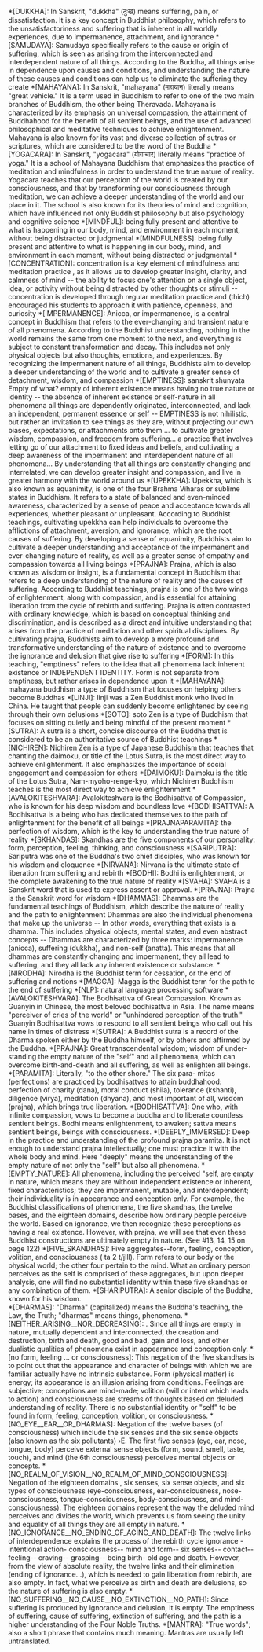 *[DUKKHA]:      In Sanskrit, "dukkha" (दुःख) means suffering, pain, or dissatisfaction. It is a key concept in Buddhist philosophy, which refers to the unsatisfactoriness and suffering that is inherent in all worldly experiences, due to impermanence, attachment, and ignorance
*[SAMUDAYA]:    Samudaya specifically refers to the cause or origin of suffering, which is seen as arising from the interconnected and interdependent nature of all things. According to the Buddha, all things arise in dependence upon causes and conditions, and understanding the nature of these causes and conditions can help us to eliminate the suffering they create
*[MAHAYANA]:        In Sanskrit, "mahayana" (महायान) literally means "great vehicle." It is a term used in Buddhism to refer to one of the two main branches of Buddhism, the other being Theravada. Mahayana is characterized by its emphasis on universal compassion, the attainment of Buddhahood for the benefit of all sentient beings, and the use of advanced philosophical and meditative techniques to achieve enlightenment. Mahayana is also known for its vast and diverse collection of sutras or scriptures, which are considered to be the word of the Buddha
*[YOGACARA]:     In Sanskrit, "yogacara" (योगाचार) literally means "practice of yoga." It is a school of Mahayana Buddhism that emphasizes the practice of meditation and mindfulness in order to understand the true nature of reality. Yogacara teaches that our perception of the world is created by our consciousness, and that by transforming our consciousness through meditation, we can achieve a deeper understanding of the world and our place in it. The school is also known for its theories of mind and cognition, which have influenced not only Buddhist philosophy but also psychology and cognitive science
*[MINDFUL]:     being fully present and attentive to what is happening in our body, mind, and environment in each moment, without being distracted or judgmental
*[MINDFULNESS]:     being fully present and attentive to what is happening in our body, mind, and environment in each moment, without being distracted or judgmental
*[CONCENTRATION]:   concentration is a key element of mindfulness and meditation practice , as it allows us to develop greater insight, clarity, and calmness of mind --  the ability to focus one's attention on a single object, idea, or activity without being distracted by other thoughts or stimuli -- concentration is developed through regular meditation practice and (thich) encouraged his students to approach it with patience, openness, and curiosity
*[IMPERMANENCE]:    Anicca, or impermanence, is a central concept in Buddhism that refers to the ever-changing and transient nature of all phenomena. According to the Buddhist understanding, nothing in the world remains the same from one moment to the next, and everything is subject to constant transformation and decay. This includes not only physical objects but also thoughts, emotions, and experiences. By recognizing the impermanent nature of all things, Buddhists aim to develop a deeper understanding of the world and to cultivate a greater sense of detachment, wisdom, and compassion
*[EMPTINESS]:   sanskrit shunyata   Empty of what?  empty of inherent existence means having no true nature or identity -- the absence of inherent existence or self-nature in all phenomena all things are dependently originated, interconnected, and lack an independent, permanent essence or self -- EMPTINESS is not nihilistic, but rather an invitation to see things as they are, without projecting our own biases, expectations, or attachments onto them ... to cultivate greater wisdom, compassion, and freedom from suffering...  a practice that involves letting go of our attachment to fixed ideas and beliefs, and cultivating a deep awareness of the impermanent and interdependent nature of all phenomena...  By understanding that all things are constantly changing and interrelated, we can develop greater insight and compassion, and live in greater harmony with the world around us
*[UPEKKHA]: Upekkha, which is also known as equanimity, is one of the four Brahma Viharas or sublime states in Buddhism. It refers to a state of balanced and even-minded awareness, characterized by a sense of peace and acceptance towards all experiences, whether pleasant or unpleasant. According to Buddhist teachings, cultivating upekkha can help individuals to overcome the afflictions of attachment, aversion, and ignorance, which are the root causes of suffering. By developing a sense of equanimity, Buddhists aim to cultivate a deeper understanding and acceptance of the impermanent and ever-changing nature of reality, as well as a greater sense of empathy and compassion towards all living beings
*[PRAJNA]: Prajna, which is also known as wisdom or insight, is a fundamental concept in Buddhism that refers to a deep understanding of the nature of reality and the causes of suffering. According to Buddhist teachings, prajna is one of the two wings of enlightenment, along with compassion, and is essential for attaining liberation from the cycle of rebirth and suffering. Prajna is often contrasted with ordinary knowledge, which is based on conceptual thinking and discrimination, and is described as a direct and intuitive understanding that arises from the practice of meditation and other spiritual disciplines. By cultivating prajna, Buddhists aim to develop a more profound and transformative understanding of the nature of existence and to overcome the ignorance and delusion that give rise to suffering
*[FORM]: In this teaching, "emptiness" refers to the idea that all phenomena lack inherent existence or INDEPENDENT IDENTITY.  Form is not separate from emptiness, but rather arises in dependence upon it
*[MAHAYANA]:    mahayana buddhism a type of Buddhism that focuses on helping others become Buddhas
*[LINJI]:    linji was a Zen Buddhist monk who lived in China. He taught that people can suddenly become enlightened by seeing through their own delusions
*[SOTO]:  soto Zen is a type of Buddhism that focuses on sitting quietly and being mindful of the present moment
*[SUTRA]:   A sutra is a short, concise discourse of the Buddha that is considered to be an authoritative source of Buddhist teachings
*[NICHIREN]:   Nichiren Zen is a type of Japanese Buddhism that teaches that chanting the daimoku, or title of the Lotus Sutra, is the most direct way to achieve enlightenment. It also emphasizes the importance of social engagement and compassion for others
*[DAIMOKU]: Daimoku is the title of the Lotus Sutra, Nam-myoho-renge-kyo, which Nichiren Buddhism teaches is the most direct way to achieve enlightenment
*[AVALOKITESHVARA]:    Avalokiteshvara is the Bodhisattva of Compassion, who is known for his deep wisdom and boundless love
*[BODHISATTVA]:   A Bodhisattva is a being who has dedicated themselves to the path of enlightenment for the benefit of all beings
*[PRAJNAPARAMITA]:  the perfection of wisdom, which is the key to understanding the true nature of reality
*[SKHANDAS]:    Skandhas are the five components of our personality: form, perception, feeling, thinking, and consciousness
*[SARIPUTRA]:     Sariputra was one of the Buddha's two chief disciples, who was known for his wisdom and eloquence
*[NIRVANA]:   Nirvana is the ultimate state of liberation from suffering and rebirth
*[BODHI]:   Bodhi is enlightenment, or the complete awakening to the true nature of reality
*[SVAHA]:    SVAHA is a Sanskrit word that is used to express assent or approval.
*[PRAJNA]:    Prajna is the Sanskrit word for wisdom
*[DHAMMAS]:    Dhammas are the fundamental teachings of Buddhism, which describe the nature of reality and the path to enlightenment Dhammas are also the individual phenomena that make up the universe --  In other words, everything that exists is a dhamma. This includes physical objects, mental states, and even abstract concepts -- Dhammas are characterized by three marks: impermanence (anicca), suffering (dukkha), and non-self (anatta). This means that all dhammas are constantly changing and impermanent, they all lead to suffering, and they all lack any inherent existence or substance.
*[NIRODHA]:      Nirodha is the Buddhist term for cessation, or the end of suffering and notions
*[MAGGA]:       Magga is the Buddhist term for the path to the end of suffering
*[NLP]:   natural language processing software
*[AVALOKITESHVARA]:     The Bodhisattva of Great Compassion. Known as Guanyin in Chinese, the most beloved bodhisattva in Asia. The name means "perceiver of cries of the world" or "unhindered perception of the truth." Guanyin Bodhisattva vows to respond to all sentient beings who call out his name in times of distress
*[SUTRA]:    A Buddhist sutra is a record of the Dharma spoken either by the Buddha himself, or by others and affirmed by the Buddha.
*[PRAJNA]:    Great transcendental wisdom; wisdom of under- standing the empty nature of the "self" and all phenomena, which can overcome birth-and-death and all suffering, as well as enlighten all beings.
*[PARAMITA]:    Literally, "to the other shore." The six para- mitas (perfections) are practiced by bodhisattvas to attain buddhahood: perfection of charity (dana), moral conduct (shila), tolerance (kshanti), diligence (virya), meditation (dhyana), and most important of all, wisdom (prajna), which brings true liberation.
*[BODHISATTVA]:   One who, with infinite compassion, vows to become a buddha and to liberate countless sentient beings. Bodhi means enlightenment, to awaken; sattva means sentient beings, beings with consciousness.
*[DEEPLY_IMMERSED]:   Deep in the practice and understanding of the profound prajna paramita. It is not enough to understand prajna intellectually; one must practice it with the whole body and mind.  Here "deeply" means the understanding of the empty nature of not only the "self" but also all phenomena.
*[EMPTY_NATURE]:   All phenomena, including the perceived "self, are empty in nature, which means they are without independent existence or inherent, fixed characteristics; they are impermanent, mutable, and interdependent; their individuality is in appearance and conception only.  For example, the Buddhist classifications of phenomena, the five skandhas, the twelve bases, and the eighteen domains, describe how ordinary people perceive the world. Based on ignorance, we then recognize these perceptions as having a real existence. However, with prajna, we will see that even these Buddhist constructions are ultimately empty in nature. (See #13, 14, 15 on page 122)
*[FIVE_SKANDHAS]:   Five aggregates--form, feeling, conception, volition, and consciousness ( ta 2 t/jIll). Form refers to our body or the physical world; the other four pertain to the mind. What an ordinary person perceives as the self is comprised of these aggregates, but upon deeper analysis, one will find no substantial identity within these five skandhas or any combination of them.
*[SHARIPUTRA]:   A senior disciple of the Buddha, known for his wisdom.  
*[DHARMAS]:   "Dharma" (capitalized) means the Buddha's teaching, the Law, the Truth; "dharmas" means things, phenomena.
*[NEITHER_ARISING__NOR_DECREASING]: . Since all things are empty in nature, mutually dependent and interconnected, the creation and destruction, birth and death, good and bad, gain and loss, and other dualistic qualities of phenomena exist in appearance and conception only.
*[no form, feeling ... or consciousness]:  This negation of the five skandhas is to point out that the appearance and character of beings with which we are familiar actually have no intrinsic substance.  Form (physical matter) is energy; its appearance is an illusion arising from conditions. Feelings are subjective; conceptions are mind-made; volition (will or intent which leads to action) and consciousness are streams of thoughts based on deluded understanding of reality. There is no substantial identity or "self" to be found in form, feeling, conception, volition, or consciousness.
*[NO_EYE__EAR__OR_DHARMAS]:   Negation of the twelve bases (of consciousness)  which include the six senses  and the six sense objects (also known as the six pollutants) ›E. The first five
senses (eye, ear, nose, tongue, body) perceive external sense objects
(form, sound, smell, taste, touch), and mind (the 6th consciousness)
perceives mental objects or concepts.
*[NO_REALM_OF_VISION__NO_REALM_OF_MIND_CONSCIOUSNESS]: Negation of the eighteen domains , six senses, six sense objects, and six types of consciousness (eye-consciousness, ear-consciousness, nose-consciousness, tongue-consciousness, body-consciousness, and mind-consciousness). The eighteen domains represent the way the deluded mind perceives and divides the world, which prevents us from seeing the unity and equality of all things  they are all empty in nature.
*[NO_IGNORANCE__NO_ENDING_OF_AGING_AND_DEATH]: The twelve links of interdependence   explains the process of the rebirth cycle ignorance - intentional action- consciousness-- mind and form-- six senses-- contact-- feeling-- craving-- grasping-- being birth- old age and death. However, from the view of absolute reality, the twelve links and their elimination (ending of ignorance...), which is needed to gain liberation from rebirth, are also empty. In fact, what we perceive as birth and death are delusions, so the nature of suffering is also empty.
*[NO_SUFFERING__NO_CAUSE__NO_EXTINCTION__NO_PATH]: Since suffering is produced by ignorance and delusion, it is empty. The emptiness of suffering, cause of suffering, extinction of suffering, and the path is a higher understanding of the Four Noble Truths.
*[MANTRA]:   "True words"; also a short phrase that contains much meaning. Mantras are usually left untranslated.